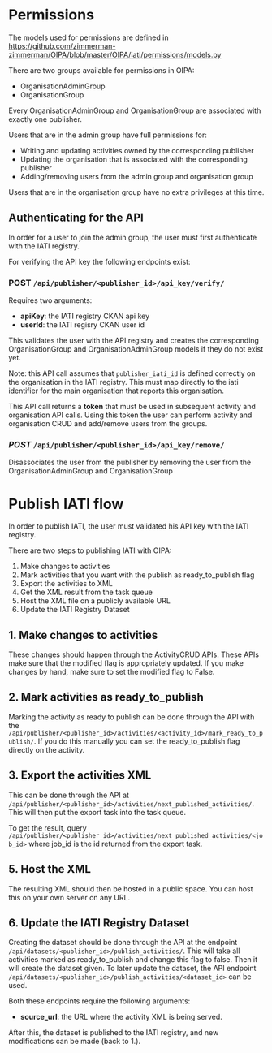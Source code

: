 # Permissions

The models used for permissions are defined in https://github.com/zimmerman-zimmerman/OIPA/blob/master/OIPA/iati/permissions/models.py

There are two groups available for permissions in OIPA:
* OrganisationAdminGroup
* OrganisationGroup

Every OrganisationAdminGroup and OrganisationGroup are associated with exactly one publisher.

Users that are in the admin group have full permissions for:
* Writing and updating activities owned by the corresponding publisher
* Updating the organisation that is associated with the corresponding publisher
* Adding/removing users from the admin group and organisation group

Users that are in the organisation group have no extra privileges at this time.

## Authenticating for the API

In order for a user to join the admin group, the user must first authenticate with the IATI registry.

For verifying the API key the following endpoints exist:

### **POST** `/api/publisher/<publisher_id>/api_key/verify/` 

Requires two arguments:
* **apiKey**: the IATI registry CKAN api key
* **userId**: the IATI regisry CKAN user id

This validates the user with the API registry and creates the corresponding OrganisationGroup and OrganisationAdminGroup models if they do not exist yet.

Note: this API call assumes that `publisher_iati_id` is defined correctly on the organisation in the IATI registry. This must map directly to the iati identifier for the main organisation that reports this organisation.

This API call returns a **token** that must be used in subsequent activity and organisation API calls. Using this token the user can perform activity and organisation CRUD and add/remove users from the groups.

### *POST* `/api/publisher/<publisher_id>/api_key/remove/` 

Disassociates the user from the publisher by removing the user from the OrganisationAdminGroup and OrganisationGroup

# Publish IATI flow

In order to publish IATI, the user must validated his API key with the IATI registry.

There are two steps to publishing IATI with OIPA:
1. Make changes to activities
2. Mark activities that you want with the publish as ready\_to\_publish flag
3. Export the activities to XML
4. Get the XML result from the task queue
5. Host the XML file on a publicly available URL
6. Update the IATI Registry Dataset

## 1. Make changes to activities
These changes should happen through the ActivityCRUD APIs. These APIs make sure that the modified flag is appropriately updated. If you make changes by hand, make sure to set the modified flag to False. 

## 2. Mark activities as ready\_to\_publish
Marking the activity as ready to publish can be done through the API with the `/api/publisher/<publisher_id>/activities/<activity_id>/mark_ready_to_publish/`. If you do this manually you can set the ready\_to\_publish flag directly on the activity.

## 3. Export the activities XML
This can be done through the API at `/api/publisher/<publisher_id>/activities/next_published_activities/`. This will then put the export task into the task queue.

To get the result, query `/api/publisher/<publisher_id>/activities/next_published_activities/<job_id>` where job\_id is the id returned from the export task.

## 5. Host the XML
The resulting XML should then be hosted in a public space. You can host this on your own server on any URL.

## 6. Update the IATI Registry Dataset
Creating the dataset should be done through the API at the endpoint `/api/datasets/<publisher_id>/publish_activities/`. This will take all activities marked as ready\_to\_publish and change this flag to false. Then it will create the dataset given. To later update the dataset, the API endpoint `/api/datasets/<publisher_id>/publish_activities/<dataset_id>` can be used.

Both these endpoints require the following arguments:
* **source\_url**: the URL where the activity XML is being served.

After this, the dataset is published to the IATI registry, and new modifications can be made (back to 1.).
